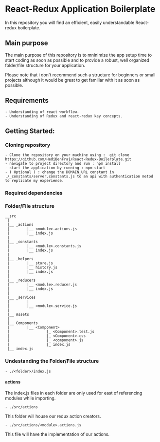 # React-Redux Application Boilerplate

In this repository you will find an efficient, easily understandable React-redux boilerplate.

## Main purpose

The main purpose of this repository is to mninimize the app setup time to start coding as soon as possible and to provide a robust, well organized folder/file structure for your application.

Please note that i don't recommend such a structure for beginners or small projects although it would be great to get familiar with it as soon as possible.


## Requirements
    - Understanding of react workflow.
    - Understanding of Redux and react-redux key concepts.

## Getting Started:

### Cloning repository

    - Clone the repository on your machine using :  git clone https://github.com/HediBenFraj/React-Redux-Boilerplate.git
    - navigate to project directory and run : npm install
    - start the application by running : npm start
    - ( Optional ) : change the DOMAIN_URL constant in ./_constants/server.constants.js to an api with authentication metod to replicate my experience.

### Required dependencies 

### Folder/File structure 

    __src
     |
     |__ _actions
     |        |__ <module>.actions.js 
     |        |__ index.js
     |
     |__ _constants
     |        |__ <module>.constants.js
     |        |__ index.js
     |
     |__ _helpers
     |        |__ store.js
     |        |__ history.js
     |        |__ index.js
     |         
     |__ _reducers
     |        |__ <module>.reducer.js
     |        |__ index.js
     |
     |__ _services
     |        |
     |        |__ <module>.service.js
     |
     |__ Assets
     |
     |__ Components
     |        |__ <Component>
     |                 |_ <Component>.test.js 
     |                 |_ <Component>.css
     |                 |_ <component>.js
     |                 |_ index.js
     |__ index.js

### Undestanding the Folder/File structure

    - ./<folder>/index.js

#### actions

The index.js files in each folder are only used for east of referencing modules while importing.

    - ./src/actions  

This folder will house our redux action creators.
    
    - ./src/actions/<module>.actions.js

This file will have the implementation of our actions.